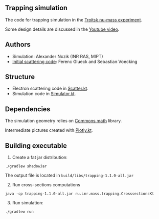 ## Trapping simulation

The code for trapping simulation in the [Troitsk nu-mass experiment](http://mass.inr.ru/unu/index_eng.html).

Some design details are discussed in the [Youtube video](https://youtu.be/gG45wzL3gug).

## Authors

* Simulation: Alexander Nozik (INR RAS, MIPT)
* [Initial scattering code](src/scatter/c): Ferenc Glueck and Sebastian Voecking

## Structure

* Electron scattering code in [Scatter.kt](src/main/kotlin/ru/inr/mass/trapping/Scatter.kt).
* Simulation code in [Simulator.kt](src/main/kotlin/ru/inr/mass/trapping/Simulator.kt).

## Dependencies

The simulation geometry relies on [Commons math](https://commons.apache.org/proper/commons-math/) library.

Intermediate pictures created with [Plotly.kt](https://zenodo.org/badge/latestdoi/186020000).

## Building executable

1. Create a fat jar distribution:
```
./gradlew shadowJar
```
The output file is located in `build/libs/trapping-1.1.0-all.jar`

2. Run cross-sections computations
```
java -cp trapping-1.1.0-all.jar ru.inr.mass.trapping.CrosssectionsKt
```

3. Run simulation:
```
./gradlew run   
```
